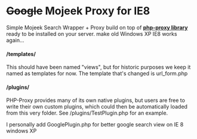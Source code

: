 # ~~Google~~ Mojeek Proxy for IE8

Simple Mojeek Search Wrapper + Proxy build on top of [**php-proxy library**](https://github.com/Athlon1600/php-proxy) ready to be installed on your server. make old Windows XP IE8 works again... 

#### /templates/

This should have been named "views", but for historic purposes we keep it named as templates for now. The template that's changed is url_form.php

#### /plugins/

PHP-Proxy provides many of its own native plugins, but users are free to write their own custom plugins, which could then be automatically loaded from this very folder. See /plugins/TestPlugin.php for an example.

I personally add GooglePlugin.php for better google search view on IE 8 windows XP